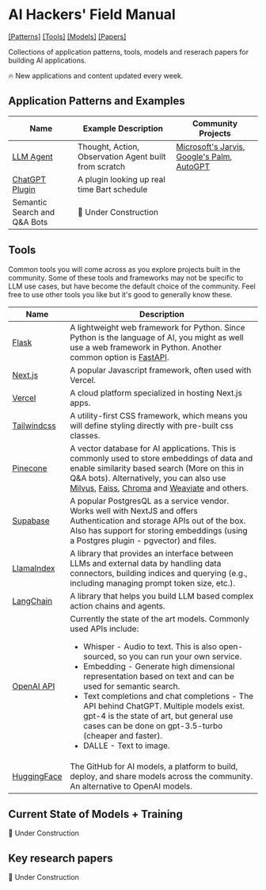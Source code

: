 # AI Hackers' Field Manual
[[Patterns]](#patterns) [[Tools]](#tools) [[Models]](#models) <!--[[Prompt]](#prompt) [[Infra products]](#infra) [[Research]](#research) --> [[Papers]](#papers)

Collections of application patterns, tools, models and reserach papers for building AI applications.

🔥 New applications and content updated every week. 

## Application Patterns and Examples <a name="patterns"></a>
| Name          | Example Description                      | Community Projects        |
|---------------|------------------------------------------|---------------------------|
| [LLM Agent](examples/llm_agents) | Thought, Action, Observation Agent built from scratch | [Microsoft's Jarvis](https://github.com/microsoft/JARVIS), [Google's Palm](https://blog.google/technology/ai/introducing-pathways-next-generation-ai-architecture/), [AutoGPT](https://github.com/Significant-Gravitas/Auto-GPT)|
| [ChatGPT Plugin](examples/plugin) | A plugin looking up real time Bart schedule | |
| Semantic Search and Q&A Bots | 🚧 Under Construction | |

## Tools <a name="tools"></a>
Common tools you will come across as you explore projects built in the community. Some of these tools and frameworks may not be specific to LLM use cases, but have become the default choice of the community. Feel free to use other tools you like but it's good to generally know these. 

| Name | Description |
|------|-------------|
| [Flask](https://flask.palletsprojects.com/en/2.1.x/) | A lightweight web framework for Python. Since Python is the language of AI, you might as well use a web framework in Python. Another common option is [FastAPI](https://fastapi.tiangolo.com/). |
| [Next.js](https://nextjs.org/docs) | A popular Javascript framework, often used with Vercel. |
| [Vercel](https://vercel.com) | A cloud platform specialized in hosting Next.js apps. |
| [Tailwindcss](https://tailwindcss.com/docs) | A utility-first CSS framework, which means you will define styling directly with pre-built css classes. |
| [Pinecone](https://www.pinecone.io/docs) | A vector database for AI applications. This is commonly used to store embeddings of data and enable similarity based search (More on this in Q&A bots). Alternatively, you can also use [Milvus](https://milvus.io/), [Faiss](https://github.com/facebookresearch/faiss), [Chroma](https://www.trychroma.com/) and [Weaviate](https://weaviate.io/) and others. |
| [Supabase](https://supabase.com/) | A popular PostgresQL as a service vendor. Works well with NextJS and offers Authentication and storage APIs out of the box. Also has support for storing embeddings (using a Postgres plugin - pgvector) and files. |
| [LlamaIndex](https://github.com/jerryjliu/llama_index) | A library that provides an interface between LLMs and external data by handling data connectors, building indices and querying (e.g., including managing prompt token size, etc.). |
| [LangChain](https://github.com/hwchase17/langchain) | A library that helps you build LLM based complex action chains and agents. |
| [OpenAI API](https://platform.openai.com/docs/api-reference) | Currently the state of the art models. Commonly used APIs include: <ul><li>Whisper - Audio to text. This is also open-sourced, so you can run your own service.</li><li>Embedding - Generate high dimensional representation based on text and can be used for semantic search.</li><li>Text completions and chat completions - The API behind ChatGPT. Multiple models exist. gpt-4 is the state of art, but general use cases can be done on gpt-3.5-turbo (cheaper and faster).</li><li>DALLE - Text to image.</li></ul> |
| [HuggingFace](https://huggingface.co/) | The GitHub for AI models, a platform to build, deploy, and share models across the community. An alternative to OpenAI models. |

## Current State of Models + Training <a name="models"></a>
🚧 Under Construction

## Key research papers <a name="papers"></a>
🚧 Under Construction